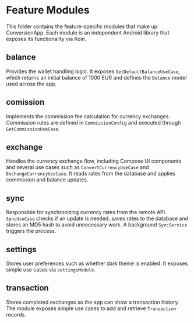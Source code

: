 # Feature Modules

This folder contains the feature-specific modules that make up ConversionApp. Each module is an independent Android library that exposes its functionality via Koin.

## balance

Provides the wallet handling logic. It exposes `GetDefaultBalanceUseCase`, which returns an initial balance of 1000 EUR and defines the `Balance` model used across the app.

## comission

Implements the commission fee calculation for currency exchanges. Commission rules are defined in `CommissionConfig` and executed through `GetCommissionUseCase`.

## exchange

Handles the currency exchange flow, including Compose UI components and several use cases such as `ConvertCurrencyUseCase` and `ExchangeCurrencyUseCase`. It reads rates from the database and applies commission and balance updates.

## sync

Responsible for synchronizing currency rates from the remote API. `SyncUseCase` checks if an update is needed, saves rates to the database and stores an MD5 hash to avoid unnecessary work. A background `SyncService` triggers the process.

## settings

Stores user preferences such as whether dark theme is enabled. It exposes simple use cases via `settingsModule`.

## transaction

Stores completed exchanges so the app can show a transaction history. The module exposes simple use cases to add and retrieve `Transaction` records.
